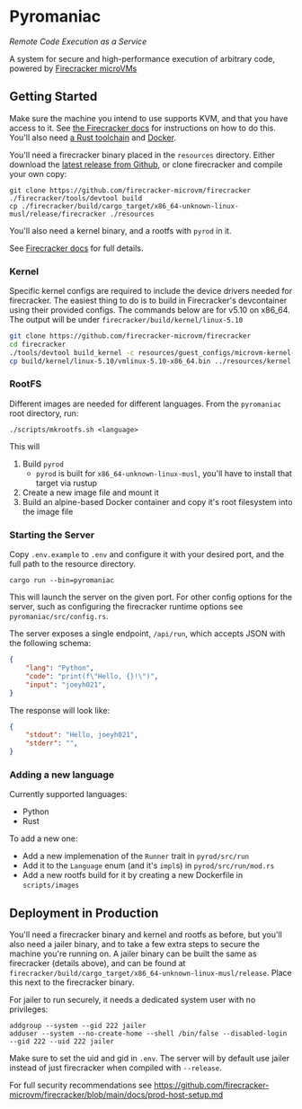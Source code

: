 # Pyromaniac
_Remote Code Execution as a Service_

A system for secure and high-performance execution of arbitrary code, powered by [Firecracker microVMs](https://github.com/firecracker-microvm/firecracker)

## Getting Started

Make sure the machine you intend to use supports KVM, and that you have access to it. See [the Firecracker docs](https://github.com/firecracker-microvm/firecracker/blob/main/docs/getting-started.md) for instructions on how to do this. You'll also need [a Rust toolchain](https://rustup.rs/) and [Docker](https://docs.docker.com/engine/install/).

You'll need a firecracker binary placed in the `resources` directory. Either download the [latest release from Github](https://github.com/firecracker-microvm/firecracker/releases/latest), or clone firecracker and compile your own copy:

```
git clone https://github.com/firecracker-microvm/firecracker
./firecracker/tools/devtool build
cp ./firecracker/build/cargo_target/x86_64-unknown-linux-musl/release/firecracker ./resources
```

You'll also need a kernel binary, and a rootfs with `pyrod` in it.

See [Firecracker docs](https://github.com/firecracker-microvm/firecracker/blob/main/docs/rootfs-and-kernel-setup.md) for full details.

### Kernel

Specific kernel configs are required to include the device drivers needed for firecracker. The easiest thing to do is to build in Firecracker's devcontainer using their provided configs. The commands below are for v5.10 on x86_64. The output will be under `firecracker/build/kernel/linux-5.10`

```sh
git clone https://github.com/firecracker-microvm/firecracker
cd firecracker
./tools/devtool build_kernel -c resources/guest_configs/microvm-kernel-x86_64-5.10.config -n $(nproc)
cp build/kernel/linux-5.10/vmlinux-5.10-x86_64.bin ../resources/kernel.bin
```

### RootFS

Different images are needed for different languages. From the `pyromaniac` root directory, run:

```
./scripts/mkrootfs.sh <language>
```

This will
1. Build `pyrod` 
    - `pyrod` is built for `x86_64-unknown-linux-musl`, you'll have to install that target via rustup
2. Create a new image file and mount it
3. Build an alpine-based Docker container and copy it's root filesystem into the image file

### Starting the Server

Copy `.env.example` to `.env` and configure it with your desired port, and the full path to the resource directory.

```
cargo run --bin=pyromaniac
```

This will launch the server on the given port. For other config options for the server, such as configuring the firecracker runtime options see `pyromaniac/src/config.rs`.

The server exposes a single endpoint, `/api/run`, which accepts JSON with the following schema:

```json
{
    "lang": "Python",
    "code": "print(f\"Hello, {}!\")",
    "input": "joeyh021",
}
```

The response will look like:

```json
{
    "stdout": "Hello, joeyh021",
    "stderr": "",
}
```

### Adding a new language

Currently supported languages:
- Python
- Rust

To add a new one:
- Add a new implemenation of the `Runner` trait in `pyrod/src/run`
- Add it to the `Language` enum (and it's `impl`s) in `pyrod/src/run/mod.rs`
- Add a new rootfs build for it by creating a new Dockerfile in `scripts/images`

## Deployment in Production

You'll need a firecracker binary and kernel and rootfs as before, but you'll also need a jailer binary, and to take a few extra steps to secure the machine you're running on. A jailer binary can be built the same as firecracker (details above), and can be found at `firecracker/build/cargo_target/x86_64-unknown-linux-musl/release`. Place this next to the firecracker binary.

For jailer to run securely, it needs a dedicated system user with no privileges:

```
addgroup --system --gid 222 jailer
adduser --system --no-create-home --shell /bin/false --disabled-login --gid 222 --uid 222 jailer
```

Make sure to set the uid and gid in `.env`. The server will by default use jailer instead of just firecracker when compiled with `--release`.

For full security recommendations see https://github.com/firecracker-microvm/firecracker/blob/main/docs/prod-host-setup.md
